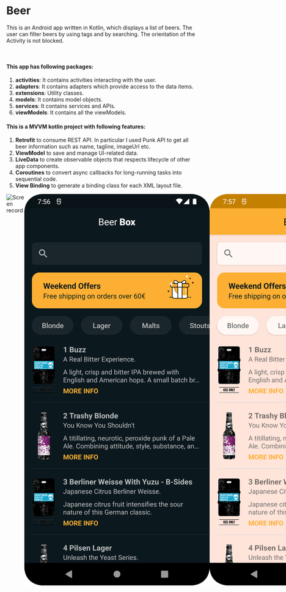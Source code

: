 # Beer

This is an Android app written in Kotlin, which displays a list of beers. The user can filter beers by using tags and by searching. The orientation of the Activity is not blocked.

<br>

#### This app has following packages:
1. **activities**: It contains activities interacting with the user.
2. **adapters**: It contains adapters which provide access to the data items.
3. **extensions**: Utility classes.
4. **models**: It contains model objects.
5. **services**: It contains services and APIs.
6. **viewModels**: It contains all the viewModels.

#### This is a MVVM kotlin project with following features:
1. **Retrofit** to consume REST API. In particular I used Punk API to get all beer information such as name, tagline, imageUrl etc.
2. **ViewModel** to save and manage UI-related data.
3. **LiveData** to create observable objects that respects lifecycle of other app components.
4. **Coroutines** to convert async callbacks for long-running tasks into sequential code.
5. **View Binding** to generate a binding class for each XML layout file.


<div style="display: flex; flex-direction: row;">

 <img class="img" src="readme/screenrecord.gif" title="Screen record"/>
 <img class="img" src="readme/screenshot_dark.png"  title="Dark theme"/>
 <img class="img" src="readme/screenshot_light.png" title="Light theme"/>
</div>
